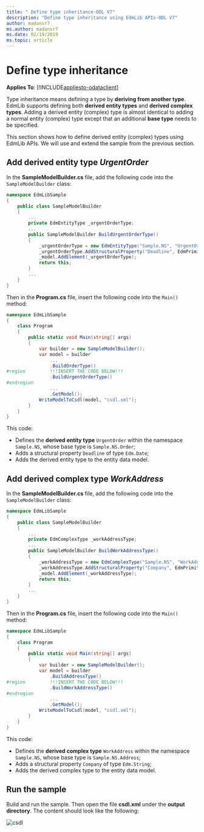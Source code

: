 ```yaml
---
title: " Define type inheritance-ODL V7"
description: "Define type inheritance using EdmLib APIs-ODL V7"
author: madansr7
ms.author: madansr7
ms.date: 02/19/2019
ms.topic: article
---
```

# Define type inheritance
**Applies To**: [!INCLUDE[appliesto-odataclient](../../includes/appliesto-odatalib-v7.md)]

Type inheritance means defining a type by **deriving from another type**. EdmLib supports defining both **derived entity types** and **derived complex types**. Adding a derived entity (complex) type is almost identical to adding a normal entity (complex) type except that an additional **base type** needs to be specified.

This section shows how to define derived entity (complex) types using EdmLib APIs. We will use and extend the sample from the previous section.

## Add derived entity type *UrgentOrder*

In the **SampleModelBuilder.cs** file, add the following code into the `SampleModelBuilder` class:

```C#
namespace EdmLibSample
{
    public class SampleModelBuilder
    {
        ...
        private EdmEntityType _urgentOrderType;
        ...
        public SampleModelBuilder BuildUrgentOrderType()
        {
            _urgentOrderType = new EdmEntityType("Sample.NS", "UrgentOrder", _orderType);
            _urgentOrderType.AddStructuralProperty("Deadline", EdmPrimitiveTypeKind.Date);
            _model.AddElement(_urgentOrderType);
            return this;
        }
        ...
    }
}
```

Then in the **Program.cs** file, insert the following code into the `Main()` method:

```C#
namespace EdmLibSample
{
    class Program
    {
        public static void Main(string[] args)
        {
            var builder = new SampleModelBuilder();
            var model = builder
                ...
                .BuildOrderType()
#region         !!!INSERT THE CODE BELOW!!!
                .BuildUrgentOrderType()
#endregion
                ...
                .GetModel();
            WriteModelToCsdl(model, "csdl.xml");
        }
    }
}
```

This code:

- Defines the **derived entity type** `UrgentOrder` within the namespace `Sample.NS`, whose base type is `Sample.NS.Order`;
- Adds a structural property `Deadline` of type `Edm.Date`;
- Adds the derived entity type to the entity data model.

## Add derived complex type *WorkAddress*

In the **SampleModelBuilder.cs** file, add the following code into the `SampleModelBuilder` class:

```C#
namespace EdmLibSample
{
    public class SampleModelBuilder
    {
        ...
        private EdmComplexType _workAddressType;
        ...
        public SampleModelBuilder BuildWorkAddressType()
        {
            _workAddressType = new EdmComplexType("Sample.NS", "WorkAddress", _addressType);
            _workAddressType.AddStructuralProperty("Company", EdmPrimitiveTypeKind.String);
            _model.AddElement(_workAddressType);
            return this;
        }
        ...
    }
}
```

Then in the **Program.cs** file, insert the following code into the `Main()` method:

```C#
namespace EdmLibSample
{
    class Program
    {
        public static void Main(string[] args)
        {
            var builder = new SampleModelBuilder();
            var model = builder
                .BuildAddressType()
#region         !!!INSERT THE CODE BELOW!!!
                .BuildWorkAddressType()
#endregion
                ...
                .GetModel();
            WriteModelToCsdl(model, "csdl.xml");
        }
    }
}
```

This code:

- Defines the **derived complex type** `WorkAddress` within the namespace `Sample.NS`, whose base type is `Sample.NS.Address`;
- Adds a structural property `Company` of type `Edm.String`;
- Adds the derived complex type to the entity data model.

## Run the sample

Build and run the sample. Then open the file **csdl.xml** under the **output directory**. The content should look like the following:

![csdl](/odata/assets/2015-04-19-csdl.png)
